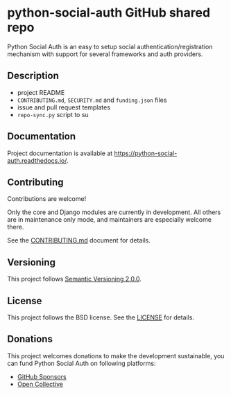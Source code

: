 # python-social-auth GitHub shared repo

Python Social Auth is an easy to setup social authentication/registration
mechanism with support for several frameworks and auth providers.

## Description

- project README
- `CONTRIBUTING.md`, `SECURITY.md` and `funding.json` files
- issue and pull request templates
- `repo-sync.py` script to su

## Documentation

Project documentation is available at https://python-social-auth.readthedocs.io/.

## Contributing

Contributions are welcome!

Only the core and Django modules are currently in development. All others are in maintenance only mode, and maintainers are especially welcome there.

See the [CONTRIBUTING.md](https://github.com/python-social-auth/.github/blob/main/CONTRIBUTING.md) document for details.

## Versioning

This project follows [Semantic Versioning 2.0.0](https://semver.org/spec/v2.0.0.html).

## License

This project follows the BSD license. See the [LICENSE](LICENSE) for details.

## Donations

This project welcomes donations to make the development sustainable, you can fund Python Social Auth on following platforms:

- [GitHub Sponsors](https://github.com/sponsors/python-social-auth/)
- [Open Collective](https://opencollective.com/python-social-auth)
